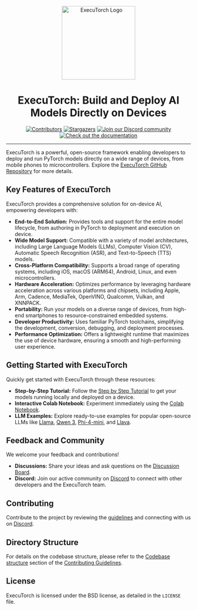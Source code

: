 <div align="center">
  <img src="docs/source/_static/img/et-logo.png" alt="ExecuTorch Logo" width="200">
  <h1 align="center">ExecuTorch: Build and Deploy AI Models Directly on Devices</h1>
</div>

<div align="center">
  <a href="https://github.com/pytorch/executorch/graphs/contributors"><img src="https://img.shields.io/github/contributors/pytorch/executorch?style=for-the-badge&color=blue" alt="Contributors"></a>
  <a href="https://github.com/pytorch/executorch/stargazers"><img src="https://img.shields.io/github/stars/pytorch/executorch?style=for-the-badge&color=blue" alt="Stargazers"></a>
  <a href="https://discord.gg/Dh43CKSAdc"><img src="https://img.shields.io/badge/Discord-Join%20Us-purple?logo=discord&logoColor=white&style=for-the-badge" alt="Join our Discord community"></a>
  <a href="https://pytorch.org/executorch/main/index"><img src="https://img.shields.io/badge/Documentation-000?logo=googledocs&logoColor=FFE165&style=for-the-badge" alt="Check out the documentation"></a>
  <hr>
</div>

ExecuTorch is a powerful, open-source framework enabling developers to deploy and run PyTorch models directly on a wide range of devices, from mobile phones to microcontrollers.  Explore the [ExecuTorch GitHub Repository](https://github.com/pytorch/executorch) for more details.

## Key Features of ExecuTorch

ExecuTorch provides a comprehensive solution for on-device AI, empowering developers with:

*   **End-to-End Solution:**  Provides tools and support for the entire model lifecycle, from authoring in PyTorch to deployment and execution on device.
*   **Wide Model Support:** Compatible with a variety of model architectures, including Large Language Models (LLMs), Computer Vision (CV), Automatic Speech Recognition (ASR), and Text-to-Speech (TTS) models.
*   **Cross-Platform Compatibility:**  Supports a broad range of operating systems, including iOS, macOS (ARM64), Android, Linux, and even microcontrollers.
*   **Hardware Acceleration:** Optimizes performance by leveraging hardware acceleration across various platforms and chipsets, including Apple, Arm, Cadence, MediaTek, OpenVINO, Qualcomm, Vulkan, and XNNPACK.
*   **Portability:**  Run your models on a diverse range of devices, from high-end smartphones to resource-constrained embedded systems.
*   **Developer Productivity:**  Uses familiar PyTorch toolchains, simplifying the development, conversion, debugging, and deployment processes.
*   **Performance Optimization:** Offers a lightweight runtime that maximizes the use of device hardware, ensuring a smooth and high-performing user experience.

## Getting Started with ExecuTorch

Quickly get started with ExecuTorch through these resources:

*   **Step-by-Step Tutorial:**  Follow the [Step by Step Tutorial](https://pytorch.org/executorch/stable/getting-started.html) to get your models running locally and deployed on a device.
*   **Interactive Colab Notebook:**  Experiment immediately using the [Colab Notebook](https://colab.research.google.com/drive/1qpxrXC3YdJQzly3mRg-4ayYiOjC6rue3?usp=sharing).
*   **LLM Examples:** Explore ready-to-use examples for popular open-source LLMs like [Llama](examples/models/llama/README.md), [Qwen 3](examples/models/qwen3/README.md), [Phi-4-mini](examples/models/phi_4_mini/README.md), and [Llava](examples/models/llava/README.md).

## Feedback and Community

We welcome your feedback and contributions!

*   **Discussions:** Share your ideas and ask questions on the [Discussion Board](https://github.com/pytorch/executorch/discussions).
*   **Discord:** Join our active community on [Discord](https://discord.gg/Dh43CKSAdc) to connect with other developers and the ExecuTorch team.

## Contributing

Contribute to the project by reviewing the [guidelines](CONTRIBUTING.md) and connecting with us on [Discord](https://discord.gg/Dh43CKSAdc).

## Directory Structure

For details on the codebase structure, please refer to the [Codebase structure](CONTRIBUTING.md#codebase-structure) section of the [Contributing Guidelines](CONTRIBUTING.md).

## License

ExecuTorch is licensed under the BSD license, as detailed in the `LICENSE` file.